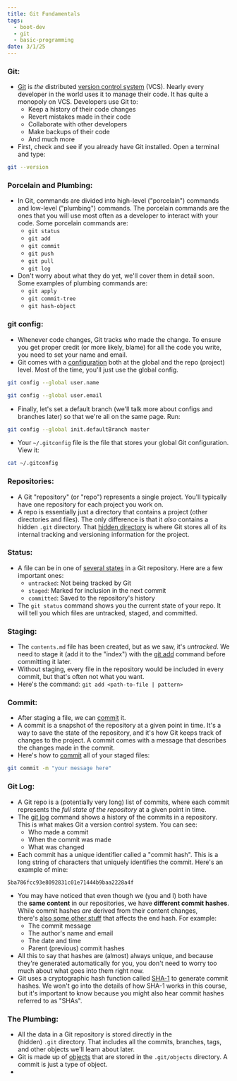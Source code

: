 ```yaml
---
title: Git Fundamentals
tags:
  - boot-dev
  - git
  - basic-programming
date: 3/1/25
---
```

### Git:
- [Git](https://git-scm.com/) is _the_ distributed [version control system](https://git-scm.com/book/en/v2/Getting-Started-About-Version-Control) (VCS). Nearly every developer in the world uses it to manage their code. It has quite a monopoly on VCS. Developers use Git to:
	- Keep a history of their code changes
	- Revert mistakes made in their code
	- Collaborate with other developers
	- Make backups of their code
	- And much more
- First, check and see if you already have Git installed. Open a terminal and type:

```bash
git --version
```
### Porcelain and Plumbing:
- In Git, commands are divided into high-level ("porcelain") commands and low-level ("plumbing") commands. The porcelain commands are the ones that you will use most often as a developer to interact with your code. Some porcelain commands are:
	- `git status`
	- `git add`
	- `git commit`
	- `git push`
	- `git pull`
	- `git log`
- Don't worry about what they do yet, we'll cover them in detail soon. Some examples of plumbing commands are:
	- `git apply`
	- `git commit-tree`
	- `git hash-object`
### git config:
- Whenever code changes, Git tracks _who_ made the change. To ensure you get proper credit (or more likely, blame) for all the code you write, you need to set your name and email.
- Git comes with a [configuration](https://git-scm.com/docs/git-config) both at the global and the repo (project) level. Most of the time, you'll just use the global config.
```bash 
git config --global user.name
```
```bash 
git config --global user.email 
```
- Finally, let's set a default branch (we'll talk more about configs and branches later) so that we're all on the same page. Run:
```bash
git config --global init.defaultBranch master
```
- Your `~/.gitconfig` file is the file that stores your global Git configuration. View it:
```bash
cat ~/.gitconfig
```

### Repositories:
- A Git "repository" (or "repo") represents a single project. You'll typically have one repository for each project you work on.
- A repo is essentially just a directory that contains a project (other directories and files). The only difference is that it _also_ contains a hidden `.git` directory. That [hidden directory](https://en.wikipedia.org/wiki/Hidden_file_and_hidden_directory) is where Git stores all of its internal tracking and versioning information for the project.
### Status:
- A file can be in one of [several states](https://git-scm.com/book/en/v2/Git-Basics-Recording-Changes-to-the-Repository#_the_very_basics) in a Git repository. Here are a few important ones:
	- `untracked`: Not being tracked by Git
	- `staged`: Marked for inclusion in the next commit
	- `committed`: Saved to the repository's history
- The `git status` command shows you the current state of your repo. It will tell you which files are untracked, staged, and committed.
### Staging:
- The `contents.md` file has been created, but as we saw, it's _untracked_. We need to stage it (add it to the "index") with the [git add](https://git-scm.com/docs/git-add) command before committing it later.
- Without staging, every file in the repository would be included in every commit, but that's often not what you want.
- Here's the command:
		`git add <path-to-file | pattern>`
### Commit:
- After staging a file, we can [commit](https://docs.github.com/en/pull-requests/committing-changes-to-your-project/creating-and-editing-commits/about-commits) it.
- A commit is a snapshot of the repository at a given point in time. It's a way to save the state of the repository, and it's how Git keeps track of changes to the project. A commit comes with a message that describes the changes made in the commit.
- Here's how to [commit](https://git-scm.com/docs/git-commit) all of your staged files:
```bash
git commit -m "your message here"
```

### Git Log:
- A Git repo is a (potentially very long) list of commits, where each commit represents the _full state of the repository_ at a given point in time.
- The [git log](https://git-scm.com/docs/git-log) command shows a history of the commits in a repository. This is what makes Git a version control system. You can see:
	- Who made a commit
	- When the commit was made
	- What was changed
- Each commit has a unique identifier called a "commit hash". This is a long string of characters that uniquely identifies the commit. Here's an example of mine:
```
5ba786fcc93e8092831c01e71444b9baa2228a4f
```
- You may have noticed that even though we (you and I) both have the **same content** in our repositories, we have **different commit hashes**. While commit hashes _are_ derived from their content changes, there's [also some other stuff](https://git-scm.com/book/en/v2/Git-Internals-Git-Objects#_git_commit_objects) that affects the end hash. For example:	
	- The commit message
	- The author's name and email
	- The date and time
	- Parent (previous) commit hashes
- All this to say that hashes are (almost) always unique, and because they're generated automatically for you, you don't need to worry too much about what goes into them right now.
- Git uses a cryptographic hash function called [SHA-1](https://en.wikipedia.org/wiki/SHA-1) to generate commit hashes. We won't go into the details of how SHA-1 works in this course, but it's important to know because you might also hear commit hashes referred to as "SHAs".
### The Plumbing:
- All the data in a Git repository is stored directly in the (hidden) `.git` directory. That includes all the commits, branches, tags, and other objects we'll learn about later.
- Git is made up of [objects](https://git-scm.com/book/en/v2/Git-Internals-Git-Objects) that are stored in the `.git/objects` directory. A commit is just a type of object.
- 

